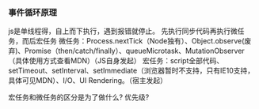 ### 事件循环原理
js是单线程得，自上而下执行，遇到报错就停止。
先执行同步代码再执行微任务，而后宏任务
微任务：Process.nextTick（Node独有）、Object.observe(废弃)、Promise（then/catch/finally）、queueMicrotask、MutationObserver（具体使用方式查看MDN）（JS自身发起）
宏任务：script全部代码、setTimeout、setInterval、setImmediate（浏览器暂时不支持，只有IE10支持，具体可见MDN）、I/O、UI Rendering。（宿主发起）

宏任务和微任务的区分是为了做什么? 优先级?